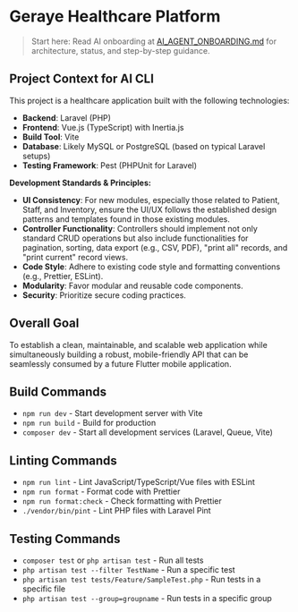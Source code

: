 # Geraye Healthcare Platform

> Start here: Read AI onboarding at [AI_AGENT_ONBOARDING.md](./AI_AGENT_ONBOARDING.md) for architecture, status, and step-by-step guidance.

## Project Context for AI  CLI

This project is a healthcare application built with the following technologies:

*   **Backend**: Laravel (PHP)
*   **Frontend**: Vue.js (TypeScript) with Inertia.js
*   **Build Tool**: Vite
*   **Database**: Likely MySQL or PostgreSQL (based on typical Laravel setups)
*   **Testing Framework**: Pest (PHPUnit for Laravel)

**Development Standards & Principles:**

*   **UI Consistency**: For new modules, especially those related to Patient, Staff, and Inventory, ensure the UI/UX follows the established design patterns and templates found in those existing modules.
*   **Controller Functionality**: Controllers should implement not only standard CRUD operations but also include functionalities for pagination, sorting, data export (e.g., CSV, PDF), "print all" records, and "print current" record views.
*   **Code Style**: Adhere to existing code style and formatting conventions (e.g., Prettier, ESLint).
*   **Modularity**: Favor modular and reusable code components.
*   **Security**: Prioritize secure coding practices.

## Overall Goal

To establish a clean, maintainable, and scalable web application while simultaneously building a robust, mobile-friendly API that can be seamlessly consumed by a future Flutter mobile application.

## Build Commands

- `npm run dev` - Start development server with Vite
- `npm run build` - Build for production
- `composer dev` - Start all development services (Laravel, Queue, Vite)

## Linting Commands

- `npm run lint` - Lint JavaScript/TypeScript/Vue files with ESLint
- `npm run format` - Format code with Prettier
- `npm run format:check` - Check formatting with Prettier
- `./vendor/bin/pint` - Lint PHP files with Laravel Pint

## Testing Commands

- `composer test` or `php artisan test` - Run all tests
- `php artisan test --filter TestName` - Run a specific test
- `php artisan test tests/Feature/SampleTest.php` - Run tests in a specific file
- `php artisan test --group=groupname` - Run tests in a specific group
